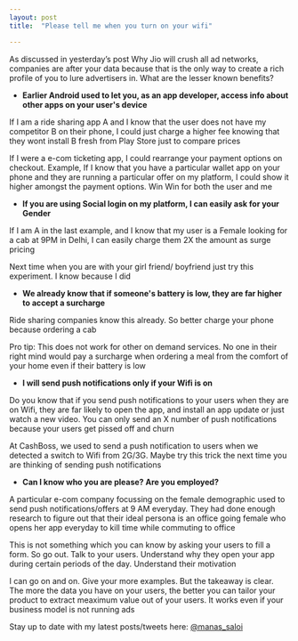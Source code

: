 ```yaml
---
layout: post
title:  "Please tell me when you turn on your wifi"

---
```


As discussed in yesterday’s post Why Jio will crush all ad networks, companies are after your data because that is the only way to create a rich profile of you to lure advertisers in. What are the lesser known benefits?

- **Earlier Android used to let you, as an app developer, access info about other apps on your user's device**

If I am a ride sharing app A and I know that the user does not have my competitor B on their phone, I could just charge a higher fee knowing that they wont install B fresh from Play Store just to compare prices

If I were a e-com ticketing app, I could rearrange your payment options on checkout. Example, If I know that you have a particular wallet app on your phone and they are running a particular offer on my platform, I could show it higher amongst the payment options. Win Win for both the user and me

- **If you are using Social login on my platform, I can easily ask for your Gender**

If I am A in the last example, and I know that my user is a Female looking for a cab at 9PM in Delhi, I can easily charge them 2X the amount as surge pricing

Next time when you are with your girl friend/ boyfriend just try this experiment. I know because I did

- **We already know that if someone's battery is low, they are far higher to accept a surcharge**

Ride sharing companies know this already. So better charge your phone because ordering a cab

Pro tip: This does not work for other on demand services. No one in their right mind would pay a surcharge when ordering a meal from the comfort of your home even if their battery is low

- **I will send push notifications only if your Wifi is on**

Do you know that if you send push notifications to your users when they are on Wifi, they are far likely to open the app, and install an app update or just watch a new video. You can only send an X number of push notifications because your users get pissed off and churn

At CashBoss, we used to send a push notification to users when we detected a switch to Wifi from 2G/3G. Maybe try this trick the next time you are thinking of sending push notifications

- **Can I know who you are please? Are you employed?**

A particular e-com company focussing on the female demographic used to send push notifications/offers at 9 AM everyday. They had done enough research to figure out that their ideal persona is an office going female who opens her app everyday to kill time while commuting to office

This is not something which you can know by asking your users to fill a form. So go out. Talk to your users. Understand why they open your app during certain periods of the day. Understand their motivation

I can go on and on. Give your more examples. But the takeaway is clear. The more the data you have on your users, the better you can tailor your product to extract meaximum value out of your users. It works even if your business model is not running ads

Stay up to date with my latest posts/tweets here: [@manas_saloi](http://twitter.com/manas_saloi)
